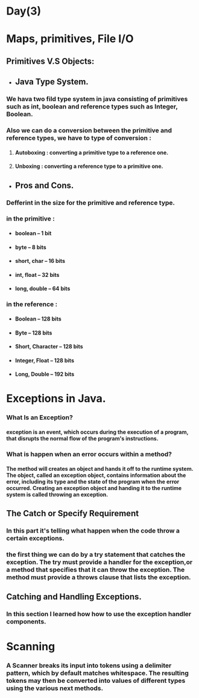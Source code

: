 # Day(3)

# Maps, primitives, File I/O

## Primitives V.S Objects:
* ## Java Type System.
### We hava two fild type system in java consisting of primitives such as int, boolean and reference types such as Integer, Boolean.

### Also we can do a conversion between the primitive and reference types, we have to type of conversion :
1. #### Autoboxing : converting a primitive type to a reference one.
2. #### Unboxing : converting a reference type to a primitive one.

* ## Pros and Cons.

### Defferint in the size for the primitive and  reference type.
### in the primitive :
* #### boolean – 1 bit
* #### byte – 8 bits
* #### short, char – 16 bits
* #### int, float – 32 bits
* #### long, double – 64 bits

### in the reference :

* #### Boolean – 128 bits
* #### Byte – 128 bits
* #### Short, Character – 128 bits
* #### Integer, Float – 128 bits
* #### Long, Double – 192 bits

# Exceptions in Java.

### What Is an Exception?
####  exception is an event, which occurs during the execution of a program, that disrupts the normal flow of the program's instructions.

### What is happen when an error occurs within a method?
#### The method will creates an object and hands it off to the runtime system. The object, called an exception object, contains information about the error, including its type and the state of the program when the error occurred. Creating an exception object and handing it to the runtime system is called throwing an exception.

## The Catch or Specify Requirement
### In this part it's telling what happen when the code throw a certain exceptions. 
### the first thing we can do by a try statement that catches the exception. The try must provide a handler for the exception,or  a method that specifies that it can throw the exception. The method must provide a throws clause that lists the exception.
## Catching and Handling Exceptions.

### In this section I learned how how to use the exception handler components.
# Scanning
### A Scanner breaks its input into tokens using a delimiter pattern, which by default matches whitespace. The resulting tokens may then be converted into values of different types using the various next methods.